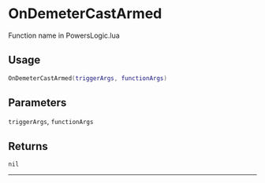 # OnDemeterCastArmed
Function name in PowersLogic.lua
## Usage
```lua
OnDemeterCastArmed(triggerArgs, functionArgs)
```
## Parameters
`triggerArgs`, `functionArgs`
## Returns
`nil`

---
